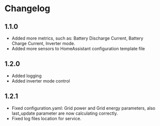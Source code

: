 # Changelog

## 1.1.0
- Added more metrics, such as: Battery Discharge Current, Battery Charge Current, Inverter mode.
- Added more sensors to HomeAssistant configuration template file

## 1.2.0
- Added logging
- Added inverter mode control

## 1.2.1
- Fixed configuration.yaml: Grid power and Grid energy parameters, also last_update parameter are now calculating correctly.
- Fixed log files location for service.